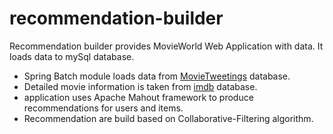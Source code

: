 # recommendation-builder

Recommendation builder provides MovieWorld Web Application with data. It loads data to mySql database.

- Spring Batch module loads data from <a href="https://github.com/sidooms/MovieTweetings" target="_blank">MovieTweetings</a> database.
- Detailed movie information is taken from <a href="https://www.imdb.com" target="_blank">imdb</a> database.
- application uses Apache Mahout framework to produce recommendations for users and items. 
- Recommendation are build based on Collaborative-Filtering algorithm.

